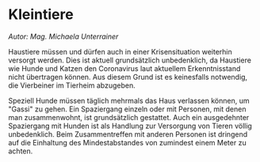 # Kleintiere

*Autor: Mag. Michaela Unterrainer*

Haustiere müssen und dürfen auch in einer Krisensituation weiterhin versorgt werden. Dies ist aktuell grundsätzlich unbedenklich, da Haustiere wie Hunde und Katzen den Coronavirus laut aktuellem Erkenntnisstand nicht übertragen können. Aus diesem Grund ist es keinesfalls notwendig, die Vierbeiner im Tierheim abzugeben. 

Speziell Hunde müssen täglich mehrmals das Haus verlassen können, um "Gassi" zu gehen. Ein Spaziergang einzeln oder mit Personen, mit denen man zusammenwohnt, ist grundsätzlich gestattet. Auch ein ausgedehnter Spaziergang mit Hunden ist als Handlung zur Versorgung von Tieren völlig unbedenklich. Beim Zusammentreffen mit anderen Personen ist dringend auf die Einhaltung des Mindestabstandes von zumindest einem Meter zu achten.
